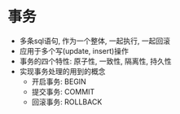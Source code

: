 # 事务

- 多条sql语句, 作为一个整体, 一起执行, 一起回滚
- 应用于多个写(update, insert)操作
- 事务的四个特性: 原子性, 一致性, 隔离性, 持久性
- 实现事务处理的用到的概念
  - 开启事务: BEGIN
  - 提交事务: COMMIT
  - 回滚事务: ROLLBACK